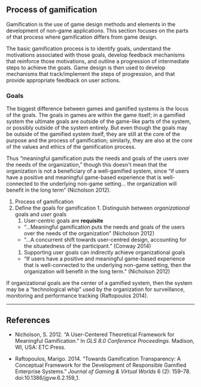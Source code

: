 ## Process of gamification

Gamification is the use of game design methods and elements in the development of non-game applications.  This section focuses on the parts of that process where gamification differs from game design.

The basic gamification process is to identify goals, understand the motivations associated with those goals, develop feedback mechanisms that reinforce those motivations, and outline a progression of intermediate steps to achieve the goals.  Game design is then used to develop mechanisms that track/implement the steps of progression, and that provide appropriate feedback on user actions.

### Goals

The biggest difference between games and gamified systems is the locus of the goals.  The goals in games are within the game itself; in a gamified system the ultimate goals are outside of the game-like parts of the system, or possibly outside of the system entirely. But even though the goals may be outside of the gamified system itself, they are still at the core of the purpose and the process of gamification; similarly, they are also at the core of the values and ethics of the gamification process.




Thus “meaningful gamification puts the needs and goals of the users over the needs of the organization,” though this doesn't mean that the organization is not a beneficiary of a well-gamified system, since “if users have a positive and meaningful game-based experience that is well-connected to the underlying non-game setting… the organization will benefit in the long term” (Nicholson 2012).




1. Process of gamification
  1. Define the goals for gamification
    1. Distinguish between *organizational* goals and *user* goals
      1. User-centric goals are **requisite**
        * “…Meaningful gamification puts the needs and goals of the users over the needs of the organization” (Nicholson 2012)
        * “…A concurrent shift towards user-centred design, accounting for the situatedness of the participant.” (Conway 2014)
      1. Supporting user goals can indirectly achieve organizational goals
        * “If users have a positive and meaningful game-based experience that is well-connected to the underlying non-game setting, then the organization will benefit in the long term.” (Nicholson 2012)





If organizational goals are the center of a gamified system, then the system may be a “technological whip” used by the organization for surveillance, monitoring and performance tracking (Raftopoulos 2014).


----

## References

* Nicholson, S. 2012. “A User-Centered Theoretical Framework for Meaningful Gamification.” In *GLS 8.0 Conference Proceedings*. Madison, WI, USA: ETC Press.


* Raftopoulos, Marigo. 2014. “Towards Gamification Transparency: A Conceptual Framework for the Development of Responsible Gamified Enterprise Systems.” *Journal of Gaming & Virtual Worlds* 6 (2): 159–78. doi:10.1386/jgvw.6.2.159_1.
